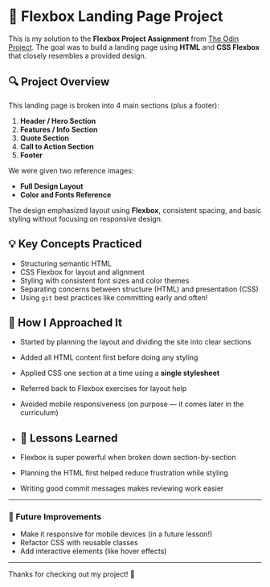 # 🧱 Flexbox Landing Page Project

This is my solution to the **Flexbox Project Assignment** from [The Odin Project](https://www.theodinproject.com/). The goal was to build a landing page using **HTML** and **CSS Flexbox** that closely resembles a provided design.

## 🔍 Project Overview

This landing page is broken into 4 main sections (plus a footer):

1. **Header / Hero Section**
2. **Features / Info Section**
3. **Quote Section**
4. **Call to Action Section**
5. **Footer**

We were given two reference images:
- **Full Design Layout**
- **Color and Fonts Reference**

The design emphasized layout using **Flexbox**, consistent spacing, and basic styling without focusing on responsive design.

## 💡 Key Concepts Practiced

- Structuring semantic HTML
- CSS Flexbox for layout and alignment
- Styling with consistent font sizes and color themes
- Separating concerns between structure (HTML) and presentation (CSS)
- Using `git` best practices like committing early and often!

## 🚧 How I Approached It

- Started by planning the layout and dividing the site into clear sections
- Added all HTML content first before doing any styling
- Applied CSS one section at a time using a **single stylesheet**
- Referred back to Flexbox exercises for layout help
- Avoided mobile responsiveness (on purpose — it comes later in the curriculum)

- ## 🧠 Lessons Learned

- Flexbox is super powerful when broken down section-by-section
- Planning the HTML first helped reduce frustration while styling
- Writing good commit messages makes reviewing work easier

---

### 🌱 Future Improvements

- Make it responsive for mobile devices (in a future lesson!)
- Refactor CSS with reusable classes
- Add interactive elements (like hover effects)

---

Thanks for checking out my project! 🚀
